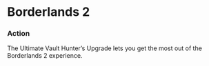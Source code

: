 # Borderlands 2

### Action

The Ultimate Vault Hunter’s Upgrade lets you get the most out of the Borderlands 2 experience.